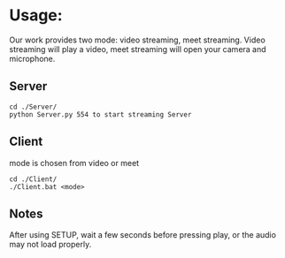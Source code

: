 # Usage:
Our work provides two mode: video streaming, meet streaming. Video streaming will play a video, meet streaming will open your camera and microphone.

## Server
    cd ./Server/
    python Server.py 554 to start streaming Server

## Client
mode is chosen from video or meet

    cd ./Client/
    ./Client.bat <mode>
    
## Notes
After using SETUP, wait a few seconds before pressing play, or the audio may not load properly.
